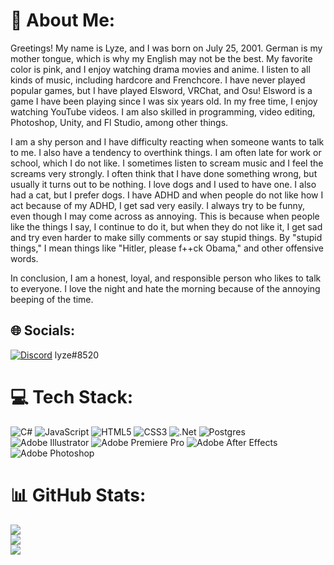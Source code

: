# 💫 About Me:
Greetings! My name is Lyze, and I was born on July 25, 2001. German is my mother tongue, which is why my English may not be the best. My favorite color is pink, and I enjoy watching drama movies and anime. I listen to all kinds of music, including hardcore and Frenchcore. I have never played popular games, but I have played Elsword, VRChat, and Osu! Elsword is a game I have been playing since I was six years old. In my free time, I enjoy watching YouTube videos. I am also skilled in programming, video editing, Photoshop, Unity, and Fl Studio, among other things.

I am a shy person and I have difficulty reacting when someone wants to talk to me. I also have a tendency to overthink things. I am often late for work or school, which I do not like. I sometimes listen to scream music and I feel the screams very strongly. I often think that I have done something wrong, but usually it turns out to be nothing. I love dogs and I used to have one. I also had a cat, but I prefer dogs. I have ADHD and when people do not like how I act because of my ADHD, I get sad very easily. I always try to be funny, even though I may come across as annoying. This is because when people like the things I say, I continue to do it, but when they do not like it, I get sad and try even harder to make silly comments or say stupid things. By "stupid things," I mean things like "Hitler, please f++ck Obama," and other offensive words.

In conclusion, I am a honest, loyal, and responsible person who likes to talk to everyone. I love the night and hate the morning because of the annoying beeping of the time.


## 🌐 Socials:
[![Discord](https://img.shields.io/badge/Discord-%237289DA.svg?logo=discord&logoColor=white)](htttps://discord.gg/https://discord.com/users/657301605195972628) 
lyze#8520

# 💻 Tech Stack:
![C#](https://img.shields.io/badge/c%23-%23239120.svg?style=for-the-badge&logo=c-sharp&logoColor=white) ![JavaScript](https://img.shields.io/badge/javascript-%23323330.svg?style=for-the-badge&logo=javascript&logoColor=%23F7DF1E) ![HTML5](https://img.shields.io/badge/html5-%23E34F26.svg?style=for-the-badge&logo=html5&logoColor=white) ![CSS3](https://img.shields.io/badge/css3-%231572B6.svg?style=for-the-badge&logo=css3&logoColor=white) ![.Net](https://img.shields.io/badge/.NET-5C2D91?style=for-the-badge&logo=.net&logoColor=white) ![Postgres](https://img.shields.io/badge/postgres-%23316192.svg?style=for-the-badge&logo=postgresql&logoColor=white) ![Adobe Illustrator](https://img.shields.io/badge/adobeillustrator-%23FF9A00.svg?style=for-the-badge&logo=adobeillustrator&logoColor=white) ![Adobe Premiere Pro](https://img.shields.io/badge/Adobe%20Premiere%20Pro-9999FF.svg?style=for-the-badge&logo=Adobe%20Premiere%20Pro&logoColor=white) ![Adobe After Effects](https://img.shields.io/badge/Adobe%20After%20Effects-9999FF.svg?style=for-the-badge&logo=Adobe%20After%20Effects&logoColor=white) ![Adobe Photoshop](https://img.shields.io/badge/adobephotoshop-%2331A8FF.svg?style=for-the-badge&logo=adobephotoshop&logoColor=white)
# 📊 GitHub Stats:
![](https://github-readme-stats.vercel.app/api?username=HakuSystems&theme=dark&hide_border=false&include_all_commits=true&count_private=true)<br/>
![](https://github-readme-streak-stats.herokuapp.com/?user=HakuSystems&theme=dark&hide_border=false)<br/>
![](https://github-readme-stats.vercel.app/api/top-langs/?username=HakuSystems&theme=dark&hide_border=false&include_all_commits=true&count_private=true&layout=compact)
